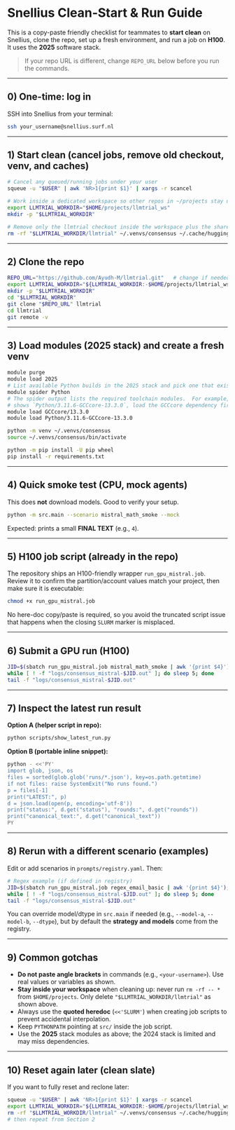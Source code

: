 # Snellius Clean-Start & Run Guide

This is a copy-paste friendly checklist for teammates to **start clean** on Snellius, clone the repo, set up a fresh environment, and run a job on **H100**. It uses the **2025** software stack.

> If your repo URL is different, change `REPO_URL` below before you run the commands.

---

## 0) One-time: log in

SSH into Snellius from your terminal:

```bash
ssh your_username@snellius.surf.nl
```

---

## 1) Start clean (cancel jobs, remove old checkout, venv, and caches)

```bash
# Cancel any queued/running jobs under your user
squeue -u "$USER" | awk 'NR>1{print $1}' | xargs -r scancel

# Work inside a dedicated workspace so other repos in ~/projects stay untouched
export LLMTRIAL_WORKDIR="$HOME/projects/llmtrial_ws"
mkdir -p "$LLMTRIAL_WORKDIR"

# Remove only the llmtrial checkout inside the workspace plus the shared caches
rm -rf "$LLMTRIAL_WORKDIR/llmtrial" ~/.venvs/consensus ~/.cache/huggingface ~/.cache/hf
```

---

## 2) Clone the repo

```bash
REPO_URL="https://github.com/Ayudh-M/llmtrial.git"   # change if needed
export LLMTRIAL_WORKDIR="${LLMTRIAL_WORKDIR:-$HOME/projects/llmtrial_ws}"
mkdir -p "$LLMTRIAL_WORKDIR"
cd "$LLMTRIAL_WORKDIR"
git clone "$REPO_URL" llmtrial
cd llmtrial
git remote -v
```

---

## 3) Load modules (2025 stack) and create a fresh venv

```bash
module purge
module load 2025
# List available Python builds in the 2025 stack and pick one that exists.
module spider Python
# The spider output lists the required toolchain modules.  For example, if it
# shows `Python/3.11.6-GCCcore-13.3.0`, load the GCCcore dependency first:
module load GCCcore/13.3.0
module load Python/3.11.6-GCCcore-13.3.0

python -m venv ~/.venvs/consensus
source ~/.venvs/consensus/bin/activate

python -m pip install -U pip wheel
pip install -r requirements.txt
```

---

## 4) Quick smoke test (CPU, mock agents)

This does **not** download models. Good to verify your setup.

```bash
python -m src.main --scenario mistral_math_smoke --mock
```

Expected: prints a small **FINAL TEXT** (e.g., `4`).

---

## 5) H100 job script (already in the repo)

The repository ships an H100-friendly wrapper `run_gpu_mistral.job`. Review it to confirm the
partition/account values match your project, then make sure it is executable:

```bash
chmod +x run_gpu_mistral.job
```

No here-doc copy/paste is required, so you avoid the truncated script issue that happens when the
closing `SLURM` marker is misplaced.

---

## 6) Submit a GPU run (H100)

```bash
JID=$(sbatch run_gpu_mistral.job mistral_math_smoke | awk '{print $4}'); echo "JOBID=$JID"
while [ ! -f "logs/consensus_mistral-$JID.out" ]; do sleep 5; done
tail -f "logs/consensus_mistral-$JID.out"
```

---

## 7) Inspect the latest run result

**Option A (helper script in repo):**

```bash
python scripts/show_latest_run.py
```

**Option B (portable inline snippet):**

```bash
python - <<'PY'
import glob, json, os
files = sorted(glob.glob('runs/*.json'), key=os.path.getmtime)
if not files: raise SystemExit("No runs found.")
p = files[-1]
print("LATEST:", p)
d = json.load(open(p, encoding='utf-8'))
print("status:", d.get("status"), "rounds:", d.get("rounds"))
print("canonical_text:", d.get("canonical_text"))
PY
```

---

## 8) Rerun with a different scenario (examples)

Edit or add scenarios in `prompts/registry.yaml`. Then:

```bash
# Regex example (if defined in registry)
JID=$(sbatch run_gpu_mistral.job regex_email_basic | awk '{print $4}'); echo "JOBID=$JID"
while [ ! -f "logs/consensus_mistral-$JID.out" ]; do sleep 5; done
tail -f "logs/consensus_mistral-$JID.out"
```

You can override model/dtype in `src.main` if needed (e.g., `--model-a`, `--model-b`, `--dtype`), but by default the **strategy and models** come from the registry.

---

## 9) Common gotchas

* **Do not paste angle brackets** in commands (e.g., `<your-username>`). Use real values or variables as shown.
* **Stay inside your workspace** when cleaning up: never run `rm -rf -- *` from `$HOME/projects`. Only delete `"$LLMTRIAL_WORKDIR/llmtrial"` as shown above.
* Always use the **quoted heredoc** (`<<'SLURM'`) when creating job scripts to prevent accidental interpolation.
* Keep `PYTHONPATH` pointing at `src/` inside the job script.
* Use the **2025** stack modules as above; the 2024 stack is limited and may miss dependencies.

---

## 10) Reset again later (clean slate)

If you want to fully reset and reclone later:

```bash
squeue -u "$USER" | awk 'NR>1{print $1}' | xargs -r scancel
export LLMTRIAL_WORKDIR="${LLMTRIAL_WORKDIR:-$HOME/projects/llmtrial_ws}"
rm -rf "$LLMTRIAL_WORKDIR/llmtrial" ~/.venvs/consensus ~/.cache/huggingface ~/.cache/hf
# then repeat from Section 2
```

